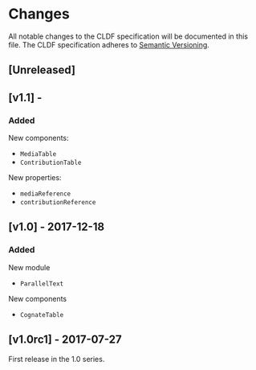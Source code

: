 
# Changes

All notable changes to the CLDF specification will be documented in this file.
The CLDF specification adheres to [Semantic Versioning](http://semver.org/spec/v2.0.0.html).

## [Unreleased]


## [v1.1] -

### Added

New components:
- `MediaTable`
- `ContributionTable`

New properties:
- `mediaReference`
- `contributionReference`


## [v1.0] - 2017-12-18

### Added

New module
- `ParallelText`

New components
- `CognateTable`


## [v1.0rc1] - 2017-07-27

First release in the 1.0 series.
